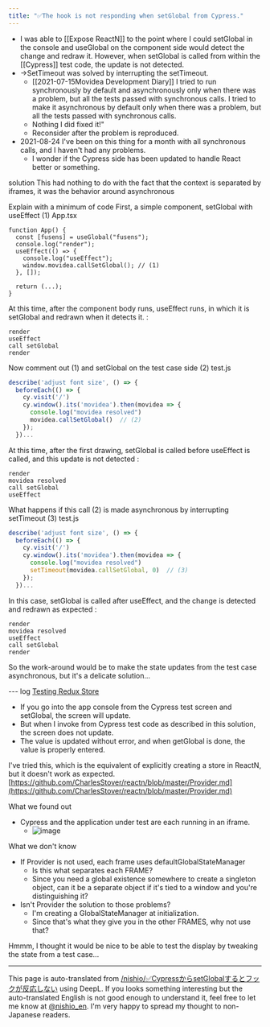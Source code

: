 ```yaml
---
title: "✅The hook is not responding when setGlobal from Cypress."
---
```


- I was able to [[Expose ReactN]] to the point where I could setGlobal in the console and useGlobal on the component side would detect the change and redraw it.
However, when setGlobal is called from within the [[Cypress]] test code, the update is not detected.
- →SetTimeout was solved by interrupting the setTimeout.
    - [[2021-07-15Movidea Development Diary]] I tried to run synchronously by default and asynchronously only when there was a problem, but all the tests passed with synchronous calls. I tried to make it asynchronous by default only when there was a problem, but all the tests passed with synchronous calls.
    - Nothing I did fixed it!"
    - Reconsider after the problem is reproduced.
- 2021-08-24 I've been on this thing for a month with all synchronous calls, and I haven't had any problems.
    - I wonder if the Cypress side has been updated to handle React better or something.

solution
This had nothing to do with the fact that the context is separated by iframes, it was the behavior around asynchronous

Explain with a minimum of code
First, a simple component, setGlobal with useEffect (1)
App.tsx

```
function App() {
  const [fusens] = useGlobal("fusens");
  console.log("render");
  useEffect(() => {
    console.log("useEffect");
    window.movidea.callSetGlobal(); // (1)
  }, []);

  return (...);
}
```


At this time, after the component body runs, useEffect runs, in which it is setGlobal and redrawn when it detects it.
:

```
render
useEffect
call setGlobal
render
```


Now comment out (1) and setGlobal on the test case side (2)
test.js

```javascript
describe('adjust font size', () => {
  beforeEach(() => {
    cy.visit('/')
    cy.window().its('movidea').then(movidea => {
      console.log("movidea resolved")
      movidea.callSetGlobal()  // (2)
    });
  })...
```


At this time, after the first drawing, setGlobal is called before useEffect is called, and this update is not detected
:

```
render
movidea resolved
call setGlobal
useEffect
```


What happens if this call (2) is made asynchronous by interrupting setTimeout (3)
test.js

```javascript
describe('adjust font size', () => {
  beforeEach(() => {
    cy.visit('/')
    cy.window().its('movidea').then(movidea => {
      console.log("movidea resolved")
      setTimeout(movidea.callSetGlobal, 0)  // (3)
    });
  })...
```


In this case, setGlobal is called after useEffect, and the change is detected and redrawn as expected
:

```
render
movidea resolved
useEffect
call setGlobal
render
```


So the work-around would be to make the state updates from the test case asynchronous, but it's a delicate solution...

--- log
[Testing Redux Store](https://www.cypress.io/blog/2018/11/14/testing-redux-store/)
- If you go into the app console from the Cypress test screen and setGlobal, the screen will update.
- But when I invoke from Cypress test code as described in this solution, the screen does not update.
- The value is updated without error, and when getGlobal is done, the value is properly entered.

I've tried this, which is the equivalent of explicitly creating a store in ReactN, but it doesn't work as expected.
[https://github.com/CharlesStover/reactn/blob/master/Provider.md](https://github.com/CharlesStover/reactn/blob/master/Provider.md)

What we found out
- Cypress and the application under test are each running in an iframe.
    - ![image](https://gyazo.com/e26319be12d0196b26f9a1590dff7e0e/thumb/1000)

What we don't know
- If Provider is not used, each frame uses defaultGlobalStateManager
    - Is this what separates each FRAME?
    - Since you need a global existence somewhere to create a singleton object, can it be a separate object if it's tied to a window and you're distinguishing it?
- Isn't Provider the solution to those problems?
    - I'm creating a GlobalStateManager at initialization.
    - Since that's what they give you in the other FRAMES, why not use that?

Hmmm, I thought it would be nice to be able to test the display by tweaking the state from a test case...

---
This page is auto-translated from [/nishio/✅CypressからsetGlobalするとフックが反応しない](https://scrapbox.io/nishio/✅CypressからsetGlobalするとフックが反応しない) using DeepL. If you looks something interesting but the auto-translated English is not good enough to understand it, feel free to let me know at [@nishio_en](https://twitter.com/nishio_en). I'm very happy to spread my thought to non-Japanese readers.